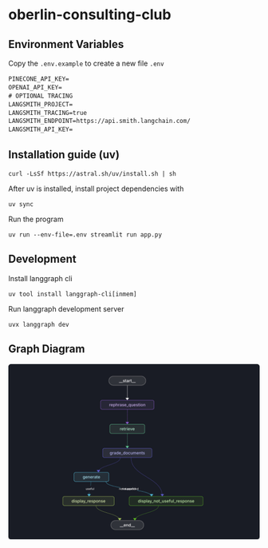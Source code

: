 # oberlin-consulting-club

## Environment Variables

Copy the `.env.example` to create a new file `.env`

```txt
PINECONE_API_KEY=
OPENAI_API_KEY=
# OPTIONAL TRACING
LANGSMITH_PROJECT=
LANGSMITH_TRACING=true
LANGSMITH_ENDPOINT=https://api.smith.langchain.com/
LANGSMITH_API_KEY=
```

## Installation guide (uv)

```shell
curl -LsSf https://astral.sh/uv/install.sh | sh
```

After uv is installed, install project dependencies with

```shell
uv sync
```

Run the program

```shell
uv run --env-file=.env streamlit run app.py
```

## Development

Install langgraph cli

```shell
uv tool install langgraph-cli[inmem]
```

Run langgraph development server

```shell
uvx langgraph dev
```

## Graph Diagram

![graph](static/graph.jpg)
